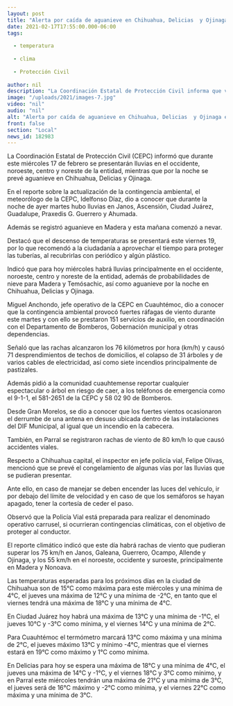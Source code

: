```yaml
---
layout: post
title: "Alerta por caída de aguanieve en Chihuahua, Delicias  y Ojinaga esta noche"
date: 2021-02-17T17:55:00.000-06:00
tags:
  
  - temperatura
  
  - clima
  
  - Protección Civil
  
author: nil
description: "La Coordinación Estatal de Protección Civil informa que varios municipios reportaron afectaciones como el colapso de árboles y cables, al igual que desprendimiento de techos por fuertes rachas de viento; cae nieve en Madera y se prevé que se extienda a Temósachic hoy miércoles 17  "
image: "/uploads/2021/images-7.jpg"
video: "nil"
audio: "nil"
alt: "Alerta por caída de aguanieve en Chihuahua, Delicias  y Ojinaga esta noche"
front: false
section: "Local"
news_id: 182983
---
```


La Coordinación Estatal de Protección Civil (CEPC) informó que durante este miércoles 17 de febrero se presentarán lluvias en el occidente, noroeste, centro y noreste de la entidad, mientras que por la noche se prevé aguanieve en Chihuahua, Delicias y Ojinaga.

En el reporte sobre la actualización de la contingencia ambiental, el meteorólogo de la CEPC, Idelfonso Díaz, dio a conocer que durante la noche de ayer martes hubo lluvias en Janos, Ascensión, Ciudad Juárez, Guadalupe, Praxedis G. Guerrero y Ahumada.

Además se registró aguanieve en Madera y esta mañana comenzó a nevar.

Destacó que el descenso de temperaturas se presentará este viernes 19, por lo que recomendó a la ciudadanía a aprovechar el tiempo para proteger las tuberías, al recubrirlas con periódico y algún plástico.

Indicó que para hoy miércoles habrá lluvias principalmente en el occidente, noroeste, centro y noreste de la entidad,  además de probabilidades de nieve para Madera y Temósachic, así como aguanieve por la noche en Chihuahua, Delicias y Ojinaga.

Miguel Anchondo, jefe operativo de la CEPC en Cuauhtémoc, dio a conocer que la contingencia ambiental provocó fuertes ráfagas de viento durante este martes y con ello se prestaron 151 servicios de auxilio, en coordinación con el Departamento de Bomberos, Gobernación municipal y otras dependencias.

Señaló que las rachas alcanzaron los 76 kilómetros por hora (km/h) y causó 71 desprendimientos de techos de domicilios, el colapso de 31 árboles y de varios cables de electricidad, así como siete incendios principalmente de pastizales.

Además pidió a la comunidad cuauhtemense reportar cualquier espectacular o árbol en riesgo de caer, a los teléfonos de emergencia como el 9-1-1, el 581-2651 de la CEPC y 58 02 90 de Bomberos.

Desde Gran Morelos, se dio a conocer que los fuertes vientos ocasionaron el derrumbe de una antena en desuso ubicada dentro de las instalaciones del DIF Municipal, al igual que un incendio en la cabecera.

También, en Parral se registraron rachas de viento de 80 km/h lo que causó accidentes viales.

Respecto a Chihuahua capital, el inspector en jefe policía vial, Felipe Olivas, mencionó que se prevé el congelamiento de algunas vías por las lluvias que se pudieran presentar.

Ante ello, en caso de manejar se deben encender las luces del vehículo, ir por debajo del límite de velocidad y en caso de que los semáforos se hayan apagado, tener la cortesía de ceder el paso.

Observó que la Policía Vial está preparada para realizar el denominado operativo carrusel, si ocurrieran contingencias climáticas, con el objetivo de proteger al conductor.

El reporte climático indicó que este día habrá rachas de viento que pudieran superar los 75 km/h en Janos, Galeana, Guerrero, Ocampo, Allende y Ojinaga, y los 55 km/h en el noroeste, occidente y suroeste, principalmente en Madera y Nonoava.

Las temperaturas esperadas para los próximos días en la ciudad de Chihuahua son de 15°C como máxima para este miércoles y una mínima de 4°C, el jueves una máxima de 12°C y una mínima de -2°C, en tanto que el viernes tendrá una máxima de 18°C y una mínima de 4°C.

En Ciudad Juárez hoy habrá una máxima de 13°C y una mínima de -1°C, el jueves 10°C y -3°C como mínima, y el viernes 14°C y una mínima de 2°C.

Para Cuauhtémoc el termómetro marcará 13°C como máxima y una mínima de 2°C, el jueves máximo 13°C y mínimo -4°C, mientras que el viernes estará en 19°C como máximo y 1°C como mínima.

En Delicias para hoy se espera una máxima de 18°C y una mínima de 4°C, el jueves una máxima de 14°C y -1°C, y el viernes 18°C y 3°C como mínimo, y en Parral este miércoles tendrán una máxima de 21°C y una mínima de 3°C, el jueves será de 16°C máximo y -2°C como mínima, y el viernes 22°C como máxima y una mínima de 3°C.